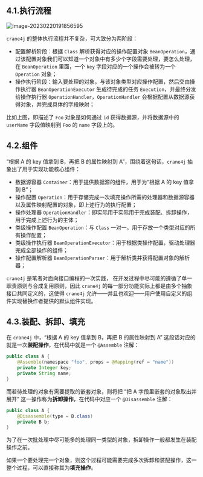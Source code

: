 ## 4.1.执行流程

![image-20230220191856595](https://img.xiajibagao.top/image-20230220191856595.png)

`crane4j` 的整体执行流程并不复杂，可大致分为两阶段：

- 配置解析阶段：根据 `Class` 解析获得对应的操作配置对象 `BeanOperation`，通过该配置对象我们可以知道一个对象中有多少个字段需要处理，要怎么处理，在 `BeanOperation` 里面，一个 `key` 字段对应的一个操作会被转为一个 `Operation` 对象；
- 操作执行阶段：输入要处理的对象，与该对象类型对应操作配置，然后交由操作执行器 `BeanOperationExecutor` 生成待完成的任务 `Execution`，并最终分发给操作执行器 `OperationHandler`，`OperationHandler` 会根据配置从数据源获得对象，并完成具体的字段映射；

比如上图，即描述了 `Foo` 对象是如何通过 `id` 获得数据源，并将数据源中的 `userName` 字段值映射到 `Foo` 的 `name` 字段上的。

## 4.2.组件

“根据 A 的 key 值拿到 B，再把 B 的属性映射到 A”，围绕着这句话，`crane4j` 抽象出了用于实现功能核心组件：

- 数据源容器 `Container`：用于提供数据源的组件，用于为“根据 A 的 key 值拿到 B”；
- 操作配置 `Operation`：用于存储完成一次填充操作所需的处理器和数据源容器以及属性映射配置的对象，即上述行为的执行配置；
- 操作处理器 `OperationHandler`：即实际用于实际用于完成装配、拆卸操作，用于完成上述行为的主体；
- 类级操作配置 `BeanOperation`：与 `Class` 一对一，用于存放一个类型对应的所有操作配置；
- 类级操作执行器 `BeanOperationExecutor`：用于根据类操作配置，驱动处理器完成全部操作的组件；
- 操作配置解析器 `BeanOperationParser`：用于解析类并获得配置对象的解析器；

`crane4j` 是笔者对面向接口编程的一次实践， 在开发过程中尽可能的遵循了单一职责原则与合成复用原则，因此 `crane4j` 的每一部分功能实际上都是由多个抽象接口共同定义的，这使得 `crane4j` 允许——并且也欢迎——用户使用自定义的组件实现替换作者提供的默认组件实现。

## 4.3.装配、拆卸、填充

在 `crane4j` 中，“根据 A 的 key 值拿到 B，再把 B 的属性映射到 A” 这段话对应的就是一次**装配操作**，在代码中就是一个 `@Assemble` 注解：

~~~java
public class A {
    @Assemble(namespace "foo", props = @Mapping(ref = "name"))
    private Integer key;
    private String name;
}
~~~

而若待处理的对象有需要提取的嵌套对象，则将把 “把 A 字段里嵌套的对象取出并展开” 这一操作称为**拆卸操作**，在代码中对应一个 `@Disassemble` 注解：

~~~java
public class A {
    @Disassemble(type = B.class)
    private B b;
}
~~~

为了在一次批处理中尽可能多的处理同一类型的对象，拆卸操作一般都发生在装配操作之前。

如果一个要处理完一个对象，则这个过程可能需要完成多次拆卸和装配操作，这一整个过程，可以直接称其为**填充操作**。
